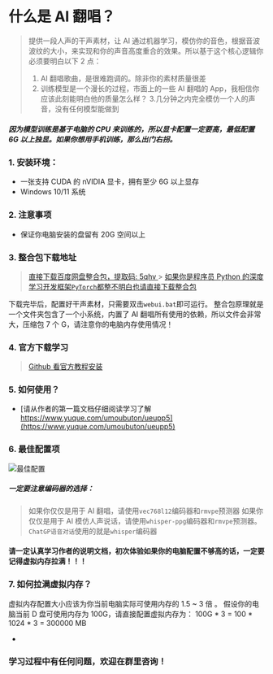 # 什么是 AI 翻唱？

> 提供一段人声的干声素材，让 AI 通过机器学习，模仿你的音色，根据音波波纹的大小，来实现和你的声音高度重合的效果。所以基于这个核心逻辑你必须要明白以下 2 点：
>
> 1. AI 翻唱歌曲，是很难跑调的。除非你的素材质量很差
> 2. 训练模型是一个漫长的过程，市面上的一些 AI 翻唱的 App，我相信你应该此刻能明白他的质量怎么样？ 3.几分钟之内完全模仿一个人的声音，没有任何模型能做到

##### 因为模型训练是基于电脑的 CPU 来训练的，所以显卡配置一定要高，最低配置 6G 以上独显。如果你想用手机训练，那么出门右拐。

### 1. 安装环境：

- 一张支持 CUDA 的 nVIDIA 显卡，拥有至少 6G 以上显存
- Windows 10/11 系统

### 2. 注意事项

- 保证你电脑安装的盘留有 20G 空间以上

### 3. 整合包下载地址

> [直接下载百度网盘整合包，提取码: 5qhv ](https://pan.baidu.com/s/1rF4p_vYnGzG-atnz5QFwow?pwd=5qhv) > [如果你是程序员 Python 的深度学习开发框架`PyTorch`都整不明白也请直接下载整合包](https://pan.baidu.com/s/1rF4p_vYnGzG-atnz5QFwow?pwd=5qhv)

下载完毕后，配置好干声素材，只需要双击`webui.bat`即可运行。
整合包原理就是一个文件夹包含了一个小系统，内置了 AI 翻唱所有使用的依赖，所以文件会非常大，压缩包 7 个 G，请注意你的电脑内存使用情况！

### 4. 官方下载学习

> [Github 看官方教程安装](https://github.com/svc-develop-team/so-vits-svc)

### 5. 如何使用？

- [请从作者的第一篇文档仔细阅读学习了解 https://www.yuque.com/umoubuton/ueupp5](https://www.yuque.com/umoubuton/ueupp5)

### 6. 最佳配置项

![最佳配置](https://weijie-video.oss-cn-shanghai.aliyuncs.com/blog/6251702323141_.pic.jpg)

##### 一定要注意编码器的选择：

> 如果你仅仅是用于 AI 翻唱，请使用`vec768l12`编码器和`rmvpe`预测器
> 如果你仅仅是用于 AI 模仿人声说话，请使用`whisper-ppg`编码器和`rmvpe`预测器。
> `ChatGP语音对话`使用的就是`whisper`编码器

#### 请一定认真学习作者的说明文档，初次体验如果你的电脑配置不够高的话，一定要记得虚拟内存拉满！！！

### 7. 如何拉满虚拟内存？

虚拟内存配置大小应该为你当前电脑实际可使用内存的 1.5 ~ 3 倍 。
假设你的电脑当前 D 盘可使用内存为 100G，请直接配置虚拟内存为：
100G * 3 = 100 * 1024 * 3 = 300000 MB

-


### 学习过程中有任何问题，欢迎在群里咨询！
